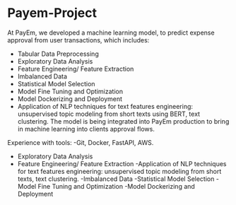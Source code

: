 # Payem-Project


At PayEm, we developed a machine learning model, to predict expense approval from user transactions, which includes:
- Tabular Data Preprocessing
- Exploratory Data Analysis
- Feature Engineering/ Feature Extraction
- Imbalanced Data
- Statistical Model Selection
- Model Fine Tuning and Optimization
- Model Dockerizing and Deployment 
- Application of NLP techniques for text features engineering: unsupervised topic modeling from short texts using BERT, text clustering.
The model is being integrated into PayEm production to bring in machine learning into clients approval flows.

Experience with tools:
-Git, Docker, FastAPI, AWS.
- Exploratory Data Analysis
- Feature Engineering/ Feature Extraction
-Application of NLP techniques for text features engineering: unsupervised topic modeling from short texts, text clustering. 
-Imbalanced Data
-Statistical Model Selection
-Model Fine Tuning and Optimization
-Model Dockerizing and Deployment
